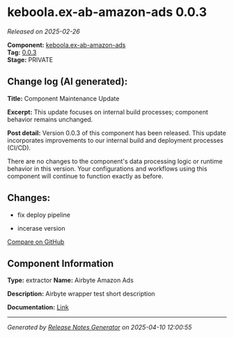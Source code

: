#  keboola.ex-ab-amazon-ads 0.0.3

_Released on 2025-02-26_

**Component:** [keboola.ex-ab-amazon-ads](https://github.com/keboola/component-airbyte-wrapper)  
**Tag:** [0.0.3](https://github.com/keboola/component-airbyte-wrapper/releases/tag/0.0.3)  
**Stage:** PRIVATE


## Change log (AI generated):
**Title:** Component Maintenance Update

**Excerpt:** This update focuses on internal build processes; component behavior remains unchanged.

**Post detail:**
Version 0.0.3 of this component has been released. This update incorporates improvements to our internal build and deployment processes (CI/CD).

There are no changes to the component's data processing logic or runtime behavior in this version. Your configurations and workflows using this component will continue to function exactly as before.



## Changes:



- fix deploy pipeline 




- incerase version 



[Compare on GitHub](https://github.com/keboola/component-airbyte-wrapper/compare/0.0.2...0.0.3)



## Component Information
**Type:** extractor
**Name:** Airbyte Amazon Ads

**Description:** Airbyte wrapper test short description


**Documentation:** [Link](https://github.com/keboola/component-airbyte-wrapper-test/blob/master/README.md)



---
_Generated by [Release Notes Generator](https://github.com/keboola/release-notes-generator)
on 2025-04-10 12:00:55_